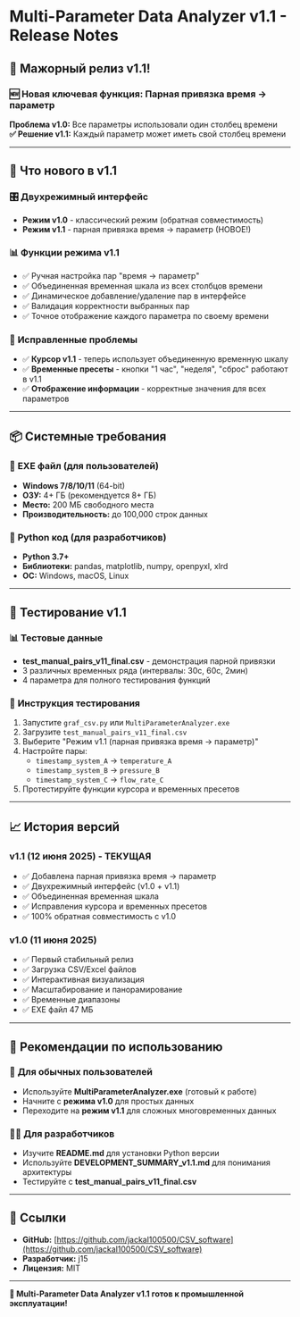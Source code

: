# Multi-Parameter Data Analyzer v1.1 - Release Notes

## 🎉 **Мажорный релиз v1.1!**

### 🆕 **Новая ключевая функция: Парная привязка время → параметр**

**Проблема v1.0:** Все параметры использовали один столбец времени  
**✅ Решение v1.1:** Каждый параметр может иметь свой столбец времени

---

## 🚀 **Что нового в v1.1**

### 🎛️ **Двухрежимный интерфейс**
- **Режим v1.0** - классический режим (обратная совместимость)
- **Режим v1.1** - парная привязка время → параметр (НОВОЕ!)

### 📊 **Функции режима v1.1**
- ✅ Ручная настройка пар "время → параметр"
- ✅ Объединенная временная шкала из всех столбцов времени
- ✅ Динамическое добавление/удаление пар в интерфейсе
- ✅ Валидация корректности выбранных пар
- ✅ Точное отображение каждого параметра по своему времени

### 🐛 **Исправленные проблемы**
- ✅ **Курсор v1.1** - теперь использует объединенную временную шкалу
- ✅ **Временные пресеты** - кнопки "1 час", "неделя", "сброс" работают в v1.1
- ✅ **Отображение информации** - корректные значения для всех параметров

---

## 📦 **Системные требования**

### 📄 **EXE файл (для пользователей)**
- **Windows 7/8/10/11** (64-bit)
- **ОЗУ:** 4+ ГБ (рекомендуется 8+ ГБ)
- **Место:** 200 МБ свободного места
- **Производительность:** до 100,000 строк данных

### 🐍 **Python код (для разработчиков)**
- **Python 3.7+**
- **Библиотеки:** pandas, matplotlib, numpy, openpyxl, xlrd
- **ОС:** Windows, macOS, Linux

---

## 🧪 **Тестирование v1.1**

### 📊 **Тестовые данные**
- **test_manual_pairs_v11_final.csv** - демонстрация парной привязки
- 3 различных временных ряда (интервалы: 30с, 60с, 2мин)
- 4 параметра для полного тестирования функций

### 🔧 **Инструкция тестирования**
1. Запустите `graf_csv.py` или `MultiParameterAnalyzer.exe`
2. Загрузите `test_manual_pairs_v11_final.csv`
3. Выберите "Режим v1.1 (парная привязка время → параметр)"
4. Настройте пары:
   - `timestamp_system_A` → `temperature_A`
   - `timestamp_system_B` → `pressure_B`  
   - `timestamp_system_C` → `flow_rate_C`
5. Протестируйте функции курсора и временных пресетов

---

## 📈 **История версий**

### **v1.1** (12 июня 2025) - **ТЕКУЩАЯ**
- ✅ Добавлена парная привязка время → параметр
- ✅ Двухрежимный интерфейс (v1.0 + v1.1)
- ✅ Объединенная временная шкала
- ✅ Исправления курсора и временных пресетов
- ✅ 100% обратная совместимость с v1.0

### **v1.0** (11 июня 2025)
- ✅ Первый стабильный релиз
- ✅ Загрузка CSV/Excel файлов
- ✅ Интерактивная визуализация
- ✅ Масштабирование и панорамирование
- ✅ Временные диапазоны
- ✅ EXE файл 47 МБ

---

## 🎯 **Рекомендации по использованию**

### 👥 **Для обычных пользователей**
- Используйте **MultiParameterAnalyzer.exe** (готовый к работе)
- Начните с **режима v1.0** для простых данных
- Переходите на **режим v1.1** для сложных многовременных данных

### 👨‍💻 **Для разработчиков**
- Изучите **README.md** для установки Python версии
- Используйте **DEVELOPMENT_SUMMARY_v1.1.md** для понимания архитектуры
- Тестируйте с **test_manual_pairs_v11_final.csv**

---

## 🔗 **Ссылки**
- **GitHub:** [https://github.com/jackal100500/CSV_software](https://github.com/jackal100500/CSV_software)
- **Разработчик:** j15
- **Лицензия:** MIT

---

**🎉 Multi-Parameter Data Analyzer v1.1 готов к промышленной эксплуатации!**
